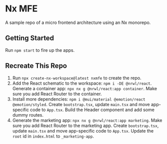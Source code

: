 # Nx MFE

A sample repo of a micro frontend architecture using an Nx monorepo.

## Getting Started

Run `npm start` to fire up the apps.

## Recreate This Repo

1. Run `npx create-nx-workspace@latest nxmfe` to create the repo.
2. Add the React schematic to the workspace: `npm i -DE @nrwl/react`.
   Generate a container app: `npx nx g @nrwl/react:app container`.
   Make sure you add React Router to the container.
3. Install more dependencies: `npm i @mui/material @emotion/react @emotion/styled`.
   Create `bootstrap.tsx`, update `main.tsx` and move app-specific code to `App.tsx`.
   Build the Header component and add some dummy routes.
4. Generate the marketing app: `npx nx g @nrwl/react:app marketing`.
   Make sure you add React Router to the marketing app.
   Create `bootstrap.tsx`, update `main.tsx` and move app-specific code to `App.tsx`.
   Update the `root` id in `index.html` to `_marketing-app`.
